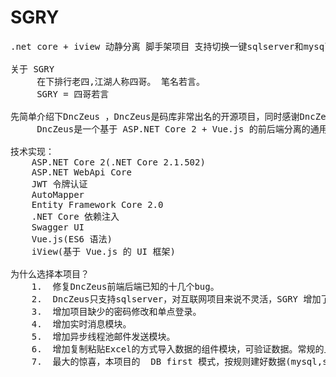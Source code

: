 # SGRY
<pre>
.net core + iview 动静分离 脚手架项目 支持切换一键sqlserver和mysql，按规则建好数据库生成前后台全部代码， 项目基于DncZeus , 优化了若干DncZeus的BUG，增加如excel粘贴数据上传，支持数据类型验证等

关于 SGRY 
     在下排行老四,江湖人称四哥。 笔名若言。
     SGRY = 四哥若言

先简单介绍下DncZeus ，DncZeus是码库非常出名的开源项目，同时感谢DncZeus作者的辛勤付出。
     DncZeus是一个基于 ASP.NET Core 2 + Vue.js 的前后端分离的通用后台管理系统框架。后端使用.NET Core 2 + Entity Framework Core 构建，UI 则是目前流行的基于 Vue.js 的 iView。项目实现了前后端的动态权限管理和控制以及基于 JWT 的用户令牌认证机制。

技术实现：
    ASP.NET Core 2(.NET Core 2.1.502)
    ASP.NET WebApi Core
    JWT 令牌认证
    AutoMapper
    Entity Framework Core 2.0
    .NET Core 依赖注入
    Swagger UI
    Vue.js(ES6 语法)
    iView(基于 Vue.js 的 UI 框架)
    
为什么选择本项目？
    1.  修复DncZeus前端后端已知的十几个bug。
    2.  DncZeus只支持sqlserver，对互联网项目来说不灵活，SGRY 增加了mysql的支持，支持一键切换数据库。
    3.  增加项目缺少的密码修改和单点登录。
    4.  增加实时消息模块。
    5.  增加异步线程池邮件发送模块。
    6.  增加复制粘贴Excel的方式导入数据的组件模块，可验证数据。常规的上传excel无法验证数据。
    7.  最大的惊喜，本项目的  DB first 模式，按规则建好数据(mysql,sql都可以)后，直接生成所有代码，包括前后端，外键下拉，查询条件，时间组建，数据导入等等。
</pre>
